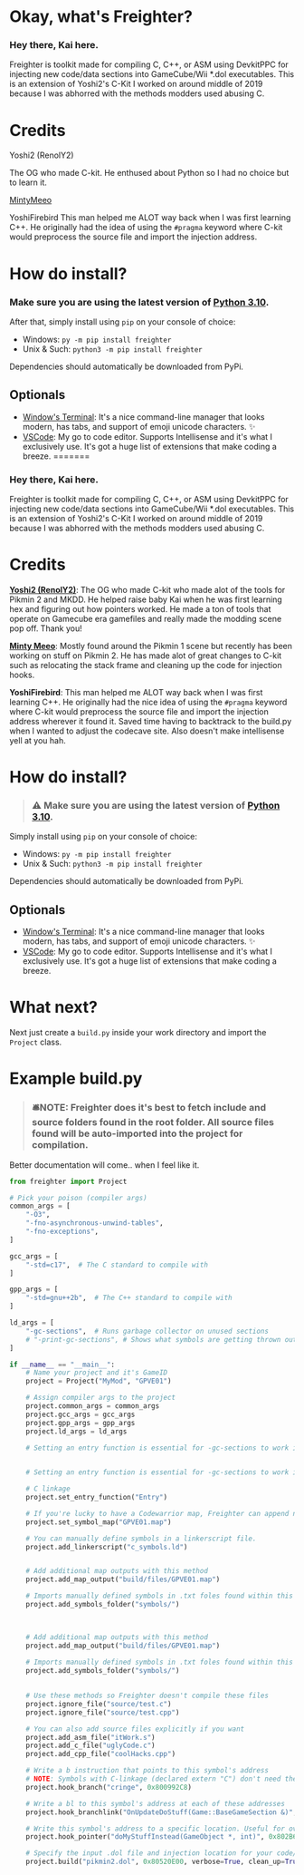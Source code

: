 # Okay, what's Freighter?

### Hey there, Kai here.

Freighter is toolkit made for compiling C, C++, or ASM using DevkitPPC for injecting new code/data sections into GameCube/Wii \*.dol executables. This is an extension of Yoshi2's C-Kit I worked on around middle of 2019 because I was abhorred with the methods modders used abusing C.

# Credits

Yoshi2 (RenolY2)

The OG who made C-kit. He enthused about Python so I had no choice but to learn it.

[MintyMeeo](https://github.com/Minty-Meeo)

 YoshiFirebird
 This man helped me ALOT way back when I was first learning C++. He originally had the idea of using the `#pragma` keyword where C-kit would preprocess the source file and import the injection address.

# How do install?

### Make sure you are using the latest version of [Python 3.10](https://www.python.org/downloads/).

After that, simply install using `pip` on your console of choice:

- Windows: `py -m pip install freighter`
- Unix & Such: `python3 -m pip install freighter`

Dependencies should automatically be downloaded from PyPi.

## Optionals

- [Window's Terminal](https://github.com/microsoft/terminal): It's a nice command-line manager that looks modern, has tabs, and support of emoji unicode characters. ✨
- [VSCode](https://code.visualstudio.com/): My go to code editor. Supports Intellisense and it's what I exclusively use. It's got a huge list of extensions that make coding a breeze.
=======
### Hey there, Kai here.
Freighter is toolkit made for compiling C, C++, or ASM using DevkitPPC for injecting new code/data sections into GameCube/Wii \*.dol executables. This is an extension of Yoshi2's C-Kit I worked on around middle of 2019 because I was abhorred with the methods modders used abusing C.
# Credits
 **[Yoshi2 (RenolY2)](https://github.com/RenolY2)**: The OG who made C-kit who made alot of the tools for Pikmin 2 and MKDD. He helped raise baby Kai when he was first learning hex and figuring out how pointers worked. He made a ton of tools that operate on Gamecube era gamefiles and really made the modding scene pop off. Thank you!

**[Minty Meeo](https://github.com/Minty-Meeo)**: Mostly found around the Pikmin 1 scene but recently has been working on stuff on Pikmin 2. He has made alot of great changes to C-kit such as relocating the stack frame and cleaning up the code for injection hooks.

**YoshiFirebird**: This man helped me ALOT way back when I was first learning C++. He originally had the nice idea of using the `#pragma` keyword where C-kit would preprocess the source file and import the injection address wherever it found it. Saved time having to backtrack to the build.py when I wanted to adjust the codecave site. Also doesn't make intellisense yell at you hah.
# How do install?
> ### ⚠️  **Make sure you are using the latest version of [Python 3.10](https://www.python.org/downloads/).**

Simply install using `pip` on your console of choice:
* Windows: `py -m pip install freighter`
* Unix & Such: `python3 -m pip install freighter`

Dependencies should automatically be downloaded from PyPi.
## Optionals
* [Window's Terminal](https://github.com/microsoft/terminal): It's a nice command-line manager that looks modern, has tabs, and support of emoji unicode characters. ✨ 
* [VSCode](https://code.visualstudio.com/): My go to code editor. Supports Intellisense and it's what I exclusively use. It's got a huge list of extensions that make coding a breeze.

# What next?

Next just create a `build.py` inside your work directory and import the `Project` class.

# Example build.py

> ### 🛎️**NOTE:  Freighter does it's best to fetch include and source folders found in the root folder. All source files found will be auto-imported into the project for compilation.**

Better documentation will come.. when I feel like it.

```py
from freighter import Project

# Pick your poison (compiler args)
common_args = [
    "-O3",
    "-fno-asynchronous-unwind-tables",
    "-fno-exceptions",
]

gcc_args = [
    "-std=c17",  # The C standard to compile with
]

gpp_args = [
    "-std=gnu++2b",  # The C++ standard to compile with
]

ld_args = [
    "-gc-sections",  # Runs garbage collector on unused sections
    # "-print-gc-sections", # Shows what symbols are getting thrown out
]

if __name__ == "__main__":
    # Name your project and it's GameID
    project = Project("MyMod", "GPVE01")

    # Assign compiler args to the project
    project.common_args = common_args
    project.gcc_args = gcc_args
    project.gpp_args = gpp_args
    project.ld_args = ld_args

    # Setting an entry function is essential for -gc-sections to work it's magic. Make sure this function has

    
    # Setting an entry function is essential for -gc-sections to work it's magic. Make sure this function has 

    # C linkage
    project.set_entry_function("Entry")

    # If you're lucky to have a Codewarrior map, Freighter can append new symbols for debugging in Dolphin
    project.set_symbol_map("GPVE01.map")

    # You can manually define symbols in a linkerscript file.
    project.add_linkerscript("c_symbols.ld")


    # Add additional map outputs with this method
    project.add_map_output("build/files/GPVE01.map")

    # Imports manually defined symbols in .txt foles found within this folder
    project.add_symbols_folder("symbols/")


    
    # Add additional map outputs with this method
    project.add_map_output("build/files/GPVE01.map")
    
    # Imports manually defined symbols in .txt foles found within this folder  
    project.add_symbols_folder("symbols/")
    

    # Use these methods so Freighter doesn't compile these files
    project.ignore_file("source/test.c")
    project.ignore_file("source/test.cpp")

    # You can also add source files explicitly if you want
    project.add_asm_file("itWork.s")
    project.add_c_file("uglyCode.c")
    project.add_cpp_file("coolHacks.cpp")

    # Write a b instruction that points to this symbol's address
    # NOTE: Symbols with C-linkage (declared extern "C") don't need their parameters within ()
    project.hook_branch("cringe", 0x800992C8)

    # Write a bl to this symbol's address at each of these addresses
    project.hook_branchlink("OnUpdateDoStuff(Game::BaseGameSection &)", 0x80102040, 0x8036D7E8, 0x80387F74)

    # Write this symbol's address to a specific location. Useful for overriding vtable pointers.
    project.hook_pointer("doMyStuffInstead(GameObject *, int)", 0x802B6708)

    # Specify the input .dol file and injection location for your code/data
    project.build("pikmin2.dol", 0x80520E00, verbose=True, clean_up=True)
```
